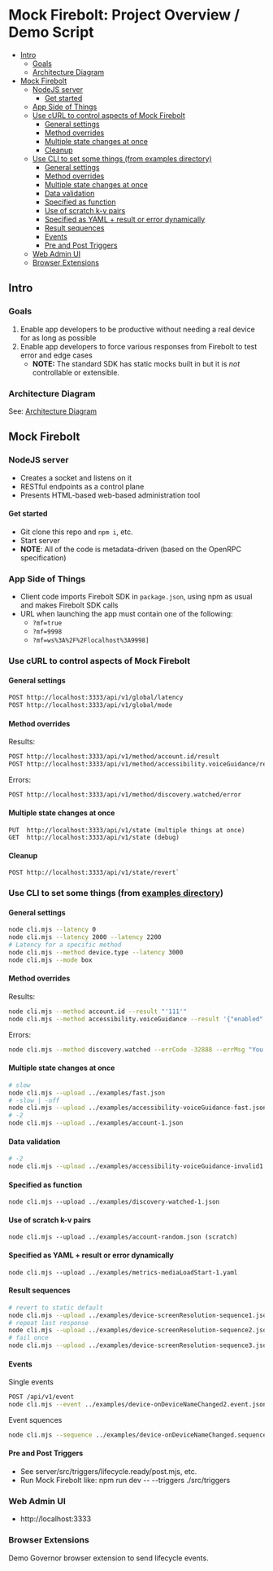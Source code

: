 Mock Firebolt: Project Overview / Demo Script <!-- omit in toc -->
=============================================
- [Intro](#intro)
  - [Goals](#goals)
  - [Architecture Diagram](#architecture-diagram)
- [Mock Firebolt](#mock-firebolt)
  - [NodeJS server](#nodejs-server)
    - [Get started](#get-started)
  - [App Side of Things](#app-side-of-things)
  - [Use cURL to control aspects of Mock Firebolt](#use-curl-to-control-aspects-of-mock-firebolt)
    - [General settings](#general-settings)
    - [Method overrides](#method-overrides)
    - [Multiple state changes at once](#multiple-state-changes-at-once)
    - [Cleanup](#cleanup)
  - [Use CLI to set some things (from examples directory)](#use-cli-to-set-some-things-from-examples-directory)
    - [General settings](#general-settings-1)
    - [Method overrides](#method-overrides-1)
    - [Multiple state changes at once](#multiple-state-changes-at-once-1)
    - [Data validation](#data-validation)
    - [Specified as function](#specified-as-function)
    - [Use of scratch k-v pairs](#use-of-scratch-k-v-pairs)
    - [Specified as YAML + result or error dynamically](#specified-as-yaml--result-or-error-dynamically)
    - [Result sequences](#result-sequences)
    - [Events](#events)
    - [Pre and Post Triggers](#pre-and-post-triggers)
  - [Web Admin UI](#web-admin-ui)
  - [Browser Extensions](#browser-extensions)

## Intro

### Goals
1. Enable app developers to be productive without needing a real device for as long as possible
2. Enable app developers to force various responses from Firebolt to test error and edge cases
    - **NOTE:** The standard SDK has static mocks built in but it is *not* controllable or extensible.
 
### Architecture Diagram

See: [Architecture Diagram](./images/MockFireboltArchitecture.png)
    
## Mock Firebolt

### NodeJS server

- Creates a socket and listens on it
- RESTful endpoints as a control plane
- Presents HTML-based web-based administration tool

#### Get started

- Git clone this repo and `npm i`, etc.
- Start server
- **NOTE**: All of the code is metadata-driven (based on the OpenRPC specification)

### App Side of Things
- Client code imports Firebolt SDK in `package.json`, using npm as usual and makes Firebolt SDK calls
- URL when launching the app must contain one of the following:
    - `?mf=true`
    - `?mf=9998`
    - `?mf=ws%3A%2F%2Flocalhost%3A9998]`

### Use cURL to control aspects of Mock Firebolt

#### General settings
```sh
POST http://localhost:3333/api/v1/global/latency
POST http://localhost:3333/api/v1/global/mode
```

#### Method overrides

Results:
```sh
POST http://localhost:3333/api/v1/method/account.id/result
POST http://localhost:3333/api/v1/method/accessibility.voiceGuidance/result
```
Errors:
```sh
POST http://localhost:3333/api/v1/method/discovery.watched/error
```


#### Multiple state changes at once
```
PUT  http://localhost:3333/api/v1/state (multiple things at once)
GET  http://localhost:3333/api/v1/state (debug)
```

#### Cleanup
```
POST http://localhost:3333/api/v1/state/revert`
```

### Use CLI to set some things (from [examples directory](../cli/examples))

#### General settings
```sh
node cli.mjs --latency 0
node cli.mjs --latency 2000 --latency 2200
# Latency for a specific method
node cli.mjs --method device.type --latency 3000
node cli.mjs --mode box
```

#### Method overrides

Results:
```sh
node cli.mjs --method account.id --result "'111'"
node cli.mjs --method accessibility.voiceGuidance --result '{"enabled":true, "speed":10}'
```
Errors:
```sh
node cli.mjs --method discovery.watched --errCode -32888 --errMsg "You lose"
```
#### Multiple state changes at once
```sh
# slow
node cli.mjs --upload ../examples/fast.json
# -slow | -off
node cli.mjs --upload ../examples/accessibility-voiceGuidance-fast.json
# -2
node cli.mjs --upload ../examples/account-1.json
```
#### Data validation
```sh
# -2
node cli.mjs --upload ../examples/accessibility-voiceGuidance-invalid1.json
```

#### Specified as function
```
node cli.mjs --upload ../examples/discovery-watched-1.json
```

#### Use of scratch k-v pairs
```
node cli.mjs --upload ../examples/account-random.json (scratch)
```
#### Specified as YAML + result or error dynamically
```
node cli.mjs --upload ../examples/metrics-mediaLoadStart-1.yaml
```

#### Result sequences
```sh
# revert to static default
node cli.mjs --upload ../examples/device-screenResolution-sequence1.json
# repeat last response
node cli.mjs --upload ../examples/device-screenResolution-sequence2.json
# fail once
node cli.mjs --upload ../examples/device-screenResolution-sequence3.json
```

#### Events

Single events

```sh
POST /api/v1/event
node cli.mjs --event ../examples/device-onDeviceNameChanged2.event.json
```

Event squences

```sh
node cli.mjs --sequence ../examples/device-onDeviceNameChanged.sequence.json
```

#### Pre and Post Triggers
  - See server/src/triggers/lifecycle.ready/post.mjs, etc.
  - Run Mock Firebolt like: npm run dev -- --triggers ./src/triggers

### Web Admin UI
  - http://localhost:3333
 
### Browser Extensions

Demo Governor browser extension to send lifecycle events.
